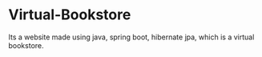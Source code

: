 # Virtual-Bookstore
Its a website made using java, spring boot, hibernate jpa, which is a virtual bookstore.
